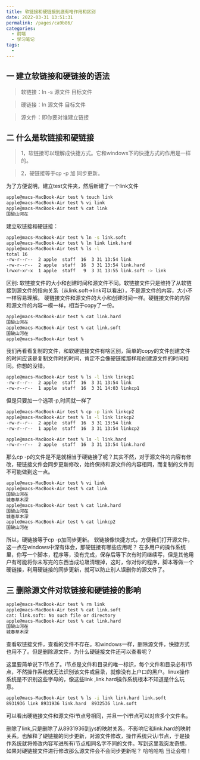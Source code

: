 ```yaml
---
title: 软链接和硬链接到底有啥作用和区别
date: 2022-03-31 13:51:31
permalink: /pages/ca9b86/
categories:
  - 前端
  - 学习笔记
tags:
  - 
---
```


## 一 建立软链接和硬链接的语法

>   软链接：ln -s 源文件 目标文件

>   硬链接：ln 源文件 目标文件

>   源文件：即你要对谁建立链接

<!-- more -->

## 二 什么是软链接和硬链接

>   1，软链接可以理解成快捷方式。它和windows下的快捷方式的作用是一样的。

>   2，硬链接等于cp -p 加 同步更新。

为了方便说明，建立test文件夹，然后新建了一个link文件
```sh
apple@macs-MacBook-Air test % touch link
apple@macs-MacBook-Air test % vi link
apple@macs-MacBook-Air test % cat link
国破山河在
```
建立软链接和硬链接：
```sh
apple@macs-MacBook-Air test % ln -s link.soft
apple@macs-MacBook-Air test % ln link link.hard
apple@macs-MacBook-Air test % ls -l
total 16
-rw-r--r--  2 apple  staff  16  3 31 13:54 link
-rw-r--r--  2 apple  staff  16  3 31 13:54 link.hard
lrwxr-xr-x  1 apple  staff   9  3 31 13:55 link.soft -> link
```

区别: 软链接文件的大小和创建时间和源文件不同。软链接文件只是维持了从软链接到源文件的指向关系（从link.soft->link可以看出），不是源文件的内容，大小不一样容易理解。
硬链接文件和源文件的大小和创建时间一样。硬链接文件的内容和源文件的内容一模一样，相当于copy了一份。

```sh
apple@macs-MacBook-Air test % cat link.hard
国破山河在
apple@macs-MacBook-Air test % cat link.soft
国破山河在
apple@macs-MacBook-Air test %
```

我们再看看复制的文件，和软硬链接文件有啥区别，简单的copy的文件创建文件的时间应该是复制文件时的时间，肯定不会像硬链接那样和创建源文件的时间相同。你想的没错。
```sh
apple@macs-MacBook-Air test % ls -l link linkcp1
-rw-r--r--  2 apple  staff  16  3 31 13:54 link
-rw-r--r--  1 apple  staff  16  3 31 14:03 linkcp1
```

但是只要加一个选项-p,时间就一样了
```sh
apple@macs-MacBook-Air test % cp -p link linkcp2
apple@macs-MacBook-Air test % ls -l link linkcp2
-rw-r--r--  2 apple  staff  16  3 31 13:54 link
-rw-r--r--  1 apple  staff  16  3 31 13:54 linkcp2

apple@macs-MacBook-Air test % ls -l link.hard
-rw-r--r--  2 apple  staff  16  3 31 13:54 link.hard
```

那么cp -p的文件是不是就相当于硬链接了呢？其实不然，对于源文件的内容有修改，硬链接文件会同步更新修改，始终保持和源文件的内容相同，而复制的文件则不可能做到这一点。
```sh
apple@macs-MacBook-Air test % vi link
apple@macs-MacBook-Air test % cat link
国破山河在
城春草木深
apple@macs-MacBook-Air test % cat link.hard
国破山河在
城春草木深
apple@macs-MacBook-Air test % cat linkcp2
国破山河在
```
所以，硬链接等于cp -p加同步更新。
软链接像快捷方式，方便我们打开源文件，这一点在windows中深有体会，那硬链接有哪些应用呢？
在多用户的操作系统里，你写一个脚本，程序等，没有完成，保存后等下次有时间继续写，但是其他用户有可能将你未写完的东西当成垃圾清理掉，这时，你对你的程序，脚本等做一个硬链接，利用硬链接的同步更新，就可以防止别人误删你的源文件了。

## 三 删除源文件对软链接和硬链接的影响

```sh
apple@macs-MacBook-Air test % rm link
apple@macs-MacBook-Air test % cat link.soft
cat: link.soft: No such file or directory
apple@macs-MacBook-Air test % cat link.hard
国破山河在
城春草木深
```
查看软链接文件，查看的文件不存在。和windows一样，删除源文件，快捷方式也用不了。但是删除源文件，为什么硬链接文件还可以查看呢？

这里要简单说下i节点了。i节点是文件和目录的唯一标识，每个文件和目录必有i节点，不然操作系统就无法识别该文件或目录，就像没有上户口的黑户。linux操作系统是不识别这些字母的，像这些link ,link.hard操作系统根本不知道是什么玩意。

```sh
apple@macs-MacBook-Air test % ls -i link link.hard link.soft
8931936 link 8931936 link.hard	8932536 link.soft
```
可以看出硬链接文件和源文件i节点号相同，并且一个i节点可以对应多个文件名。

删除了link,只是删除了从8931936到jys的映射关系，不影响它和link.hard的映射关系。也解释了硬链接的同步更新，对源文件修改，操作系统只认i节点，于是操作系统就将修改内容写进所有i节点相同名字不同的文件。写到这里我突发奇想，如果对硬链接文件进行修改那么源文件会不会同步更新呢？
哈哈哈哈 当让会啦！


 <comment/> 